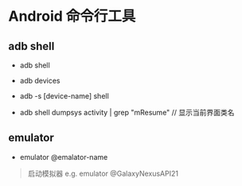 # Android 命令行工具

## adb shell

- adb shell
- adb devices
- adb -s [device-name] shell

- adb shell dumpsys activity | grep "mResume" // 显示当前界面类名

## emulator

- emulator @emalator-name
> 启动模拟器 e.g. emulator @GalaxyNexusAPI21

## 